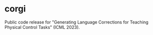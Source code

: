# corgi
Public code release for "Generating Language Corrections for Teaching Physical Control Tasks" (ICML 2023).
